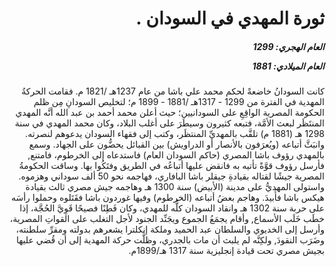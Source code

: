<h1 dir="rtl">ثورة المهدي في السودان  .</h1>

<h5 dir="rtl">العام الهجري:  1299

العام الميلادي: 1881

</h5>

<p dir="rtl">كانت السودانُ خاضعةً لحكم محمد علي باشا من عام 1237هـ /1821 م. فقامت الحركةُ المهدية في الفترة من 1299 - 1317هـ /1881 - 1899 م؛ لتخليص السودانِ مِن ظلم الحكومة المصرية الواقِعِ على السودانيين؛ حيث أعلن محمد أحمد بن عبد الله أنَّه المهدي المنتَظَر لبعث الأمَّة، فتبعه كثيرون وسيطَرَ على أغلب البلاد، وكان محمد المهدي في سنة 1298 هـ (1881 م) تلقَّب بالمهديِّ المنتظَر، وكتب إلى فقهاء السودان يدعوهم لنصرته. وانبَثَّ أتباعه (ويُعرَفون بالأنصار أو الدراويش) بين القبائل يحضُّون على الجهاد. وسمع بالمهدي رؤوف باشا المصري (حاكم السودان العام) فاستدعاه إلى الخرطوم، فامتنع, فأرسل رؤوف قوَّةً تأتيه به فانقض عليها أتباعُه في الطريق وفتَكُوا بها. وساقت الحكومةُ المصرية جيشًا لقتاله بقيادةِ جيقلر باشا البافاري، فهاجمه نحو 50 ألف سوداني وهزموه. واستولى المهديُّ على مدينة (الأبيض) سنة 1300 هـ وهاجمه جيش مصري ثالث بقيادة هيكس باشا فأُبيدَ. وهاجم بعضُ أتباعه (الخرطوم) وفيها غوردون باشا فقَتَلوه وحملوا رأسَه على حربة سنة 1302 هـ وانقاد السودان كلُّه للمهدي، وكان فَطِنًا فصيحًا قَوِيَّ الحُجَّة، إذا خطَب خَلَب الأسماع, وأقام يجمَعُ الجموع ويجَنِّد الجنود لأجل التغلب على القواتِ المصرية، وأرسل إلى الخديوي والسلطان عبد الحميد وملكة إنكلترا يشعرهم بدولته ومقرِّ سلطنته، وضَرَب النقودَ, ولكِنَّه لم يلبث أن مات بالجدري، وظلَّت حركة المهدية إلى أن قُضي عليها بجيش مصري تحت قيادة إنجليزية سنة 1317 هـ/1899م.</p></br>
